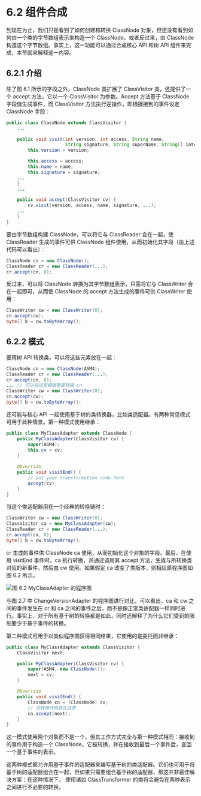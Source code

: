 # 6.2 组件合成

到现在为止，我们只是看到了如何创建和转换 ClassNode 对象，但还没有看到如何由一个类的字节数组表示来构造一个 ClassNode，或者反过来，由 ClassNode 构造这个字节数组。事实上，这一功能可以通过合成核心 API 和树 API 组件来完成，本节就来解释这一内容。

## 6.2.1 介绍

除了图 6.1 所示的字段之外，ClassNode 类扩展了 ClassVisitor 类，还提供了一个 accept 方法，它以一个 ClassVisitor 为参数。Accept 方法基于 ClassNode 字段值生成事件，而 ClassVisitor 方法执行逆操作，即根据接到的事件设定 ClassNode 字段：

```java
public class ClassNode extends ClassVisitor {
    ...

    public void visit(int version, int access, String name,
                      String signature, String superName, String[] interfaces[]) {
        this.version = version;

        this.access = access;
        this.name = name;
        this.signature = signature;
    ...
    }
    ...

    public void accept(ClassVisitor cv) {
        cv.visit(version, access, name, signature, ...);
    ...
    }
}
```

要由字节数组构建 ClassNode，可以将它与 ClassReader 合在一起，使 ClassReader 生成的事件可供 ClassNode 组件使用，从而初始化其字段（由上述代码可以看出）：

```java
ClassNode cn = new ClassNode(); 
ClassReader cr = new ClassReader(...); 
cr.accept(cn, 0);
```

反过来，可以将 ClassNode 转换为其字节数组表示，只需将它与 ClassWriter 合在一起即可，从而使 ClassNode 的 accept 方法生成的事件可供 ClassWriter 使用：

```java
ClassWriter cw = new ClassWriter(0); 
cn.accept(cw);
byte[] b = cw.toByteArray();
```

## 6.2.2 模式

要用树 API 转换类，可以将这些元素放在一起：

```java
ClassNode cn = new ClassNode(ASM4); 
ClassReader cr = new ClassReader(...); 
cr.accept(cn, 0);
... // 可以在这里根据需要转换 cn 
ClassWriter cw = new ClassWriter(0); 
cn.accept(cw);
byte[] b = cw.toByteArray();
```

还可能与核心 API 一起使用基于树的类转换器，比如类适配器。有两种常见模式可用于此种情景。第一种模式使用继承：

```java
public class MyClassAdapter extends ClassNode { 
    public MyClassAdapter(ClassVisitor cv) {
        super(ASM4); 
        this.cv = cv;
    }
    
    @Override 
    public void visitEnd() {
        // put your transformation code here
        accept(cv);
    }
}
```

当这个类适配器用在一个经典的转换链时：

```java
ClassWriter cw = new ClassWriter(0); 
ClassVisitor ca = new MyClassAdapter(cw); 
ClassReader cr = new ClassReader(...); 
cr.accept(ca, 0);
byte[] b = cw.toByteArray();
```

cr 生成的事件供 ClassNode ca 使用，从而初始化这个对象的字段。最后，在使用 visitEnd 事件时，ca 执行转换，并通过调用其 accept 方法，生成与所转换类对应的新事件，然后由 cw 使用。如果假定 ca 改变了类版本，则相应原程序图如图 6.2 所示。

![图 6.2 MyClassAdapter 的程序图](https://bugstack.cn/assets/images/bytecode/asm-document/6.2-1.png)

与图 2.7 中 ChangeVersionAdapter 的程序图进行对比，可以看出，ca 和 cw 之间的事件发生在 cr 和 ca 之间的事件之后，而不是像正常类适配器一样同时进行。事实上，对于所有基于树的转换都是如此，同时还解释了为什么它们受到的限制要少于基于事件的转换。

第二种模式可用于以类似程序图获得相同结果，它使用的是委托而非继承：

```java
public class MyClassAdapter extends ClassVisitor {
    ClassVisitor next;

    public MyClassAdapter(ClassVisitor cv) {
        super(ASM4, new ClassNode());
        next = cv;
    }

    @Override
    public void visitEnd() {
        ClassNode cn = (ClassNode) cv;
        // 将转换代码放在这里
        cn.accept(next);
    }
}
```

这一模式使用两个对象而不是一个，但其工作方式完全与第一种模式相同：接收到的事件用于构造一个 ClassNode，它被转换，并在接收到最后一个事件后，变回一个基于事件的表示。

这两种模式都允许用基于事件的适配器来编写基于树的类适配器。它们也可用于将基于树的适配器组合在一起，但如果只需要组合基于树的适配器，那这并非最佳解决方案：在这种情况下， 使用诸如 ClassTransformer 的类将会避免在两种表示之间进行不必要的转换。